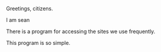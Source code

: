 Greetings, citizens.

I am sean

There is a program for accessing the sites we use frequently.

This program is so simple.
